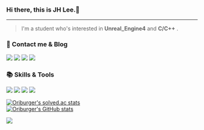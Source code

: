 ### Hi there, this is JH Lee.👋 

---

> I'm a student who's interested in  **Unreal_Engine4**  and   **C/C++** .


### 📜 Contact me & Blog 
<p>
  <a href="http://blog.naver.com/uss425" target="_blank"><img src="https://img.shields.io/badge/Blog-00C244?style=flat-square&logo=naver&logoColor=white"/></a>
  <a href="mailto:uss425@gmail.com" target="_blank"><img src="https://img.shields.io/badge/uss425@naver.com-EA4335?style=flat-square&logo=Gmail&logoColor=white"/></a>
  <a href="https://solved.ac/uss425" target="_blank"><img src="https://img.shields.io/badge/Solved.ac-0A66C2?style=flat-square&logo=codeforces&logoColor=white"/></a>
  <a href="https://oriburger.notion.site/Study-Note-3b5b604dd6b74c8bbad2b17a9cab2928" target="_blank"><img src="https://img.shields.io/badge/Notion-512DA8?style=flat-square&logo=Notion&logoColor=white"/></a>
</p>

### 📚 Skills & Tools
<p>
  <img src="https://img.shields.io/badge/Unreal4-0E1128?style=flat-square&logo=unrealengine&logoColor=white"/>
  <img src="https://img.shields.io/badge/C/C++-00599C?style=flat-square&logo=cplusplus&logoColor=white"/>
  <img src="https://img.shields.io/badge/Problem Solving-00BCB4?style=flat-square&logo=thealgorithms&logoColor=white"/>
  <img src="https://img.shields.io/badge/Git-F05032?style=flat-square&logo=Git&logoColor=white"/>
</p>

<!-- #### ⭐ Projects -->

<p>
 
 [![Oriburger's solved.ac stats](http://mazassumnida.wtf/api/pastel/generate_badge?boj=uss425)](https://solved.ac/uss425) <br>
 [![Oriburger's GitHub stats](https://github-readme-stats.vercel.app/api?username=Oriburger)](https://github.com/Oriburger/github-readme-stats)

 <a href="https://hits.seeyoufarm.com"><img src="https://hits.seeyoufarm.com/api/count/incr/badge.svg?url=https%3A%2F%2Fgithub.com%2FOriburger&count_bg=%233DC896&title_bg=%23555555&icon=&icon_color=%23E7E7E7&title=hi&edge_flat=false"/></a> 
 
</p>
